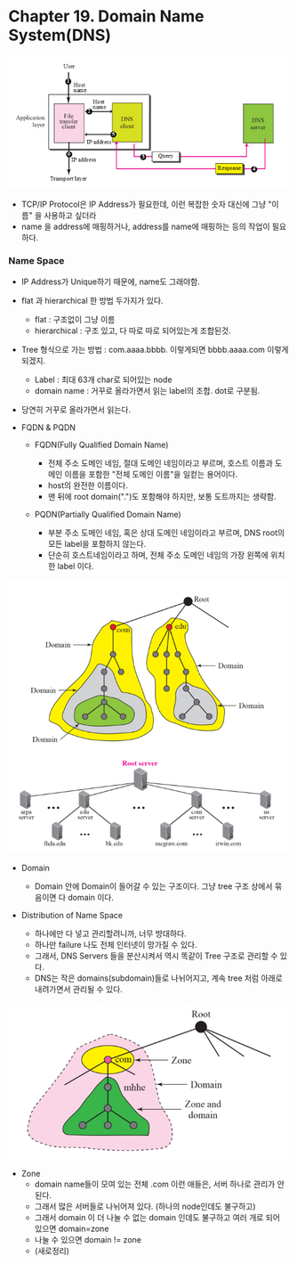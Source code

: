 # Chapter 19. Domain Name System(DNS)

<img src="images/CompNetwork_Ch19_1.png"/>

+ TCP/IP Protocol은 IP Address가 필요한데, 이런 복잡한 숫자 대신에 그냥 "이름" 을 사용하고 싶더라
+ name 을 address에 매핑하거나, address를 name에 매핑하는 등의 작업이 필요하다. 

### Name Space 

+ IP Address가 Unique하기 때문에, name도 그래야함. 
+ flat 과 hierarchical 한 방법 두가지가 있다.
  - flat : 구조없이 그냥 이름
  - hierarchical : 구조 있고, 다 따로 따로 되어있는게 조합된것. 

+ Tree 형식으로 가는 방법 : com.aaaa.bbbb. 이렇게되면 bbbb.aaaa.com 이렇게 되겠지.
  - Label : 최대 63개 char로 되어있는 node
  - domain name : 거꾸로 올라가면서 읽는 label의 조합. dot로 구분됨. 
+ 당연히 거꾸로 올라가면서 읽는다. 

+ FQDN & PQDN
  - FQDN(Fully Qualified Domain Name)
    - 전체 주소 도메인 네임, 절대 도메인 네임이라고 부르며, 호스트 이름과 도메인 이름을 포함한 "전체 도메인 이름"을 일컫는 용어이다.
    - host의 완전한 이름이다. 
    - 맨 뒤에 root domain(".")도 포함해야 하지만, 보통 도트까지는 생략함.

  - PQDN(Partially Qualified Domain Name)
    - 부분 주소 도메인 네임, 혹은 상대 도메인 네임이라고 부르며, DNS root의 모든 label을 포함하지 않는다. 
    - 단순히 호스트네임이라고 하며, 전체 주소 도메인 네임의 가장 왼쪽에 위치한 label 이다. 

<img src="images/CompNetwork_Ch19_2.png"/>

+ Domain 
  - Domain 안에 Domain이 들어갈 수 있는 구조이다. 그냥 tree 구조 상에서 묶음이면 다 domain 이다.

+ Distribution of Name Space
  - 하나에만 다 넣고 관리할려니까, 너무 방대하다. 
  - 하나만 failure 나도 전체 인터넷이 망가질 수 있다. 
  - 그래서, DNS Servers 들을 분산시켜서 역시 똑같이 Tree 구조로 관리할 수 있다. 
  - DNS는 작은 domains(subdomain)들로 나뉘어지고, 계속 tree 처럼 아래로 내려가면서 관리될 수 있다.

<img src="images/CompNetwork_Ch19_3.png"/>
  
+ Zone  
  - domain name들이 모여 있는 전체 .com 이런 애들은, 서버 하나로 관리가 안된다. 
  - 그래서 많은 서버들로 나뉘어져 있다. (하나의 node인데도 불구하고)
  - 그래서 domain 이 더 나눌 수 없는 domain 인데도 불구하고 여러 개로 되어 있으면 domain=zone
  - 나눌 수 있으면 domain != zone
  - (새로정리)
  
  
